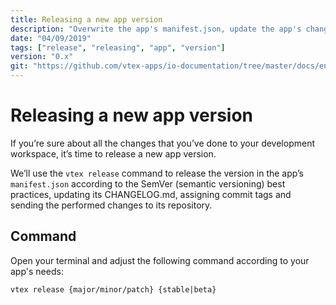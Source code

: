 ```yaml
---
title: Releasing a new app version
description: "Overwrite the app's manifest.json, update the app's changelog.md and send the performed code changes to the app's repository by simply running one command in your terminal."
date: "04/09/2019"
tags: ["release", "releasing", "app", "version"]
version: "0.x"
git: "https://github.com/vtex-apps/io-documentation/tree/master/docs/en/Recipes/store"
---
```


# Releasing a new app version

If you’re sure about all the changes that you’ve done to your development workspace, it’s time to release a new app version.

We’ll use the `vtex release` command to release the version in the app’s `manifest.json` according to the SemVer (semantic versioning) best practices, updating its CHANGELOG.md, assigning commit tags and sending the performed changes to its repository.

## Command

Open your terminal and adjust the following command according to your app's needs:

`vtex release {major/minor/patch} {stable|beta}`
